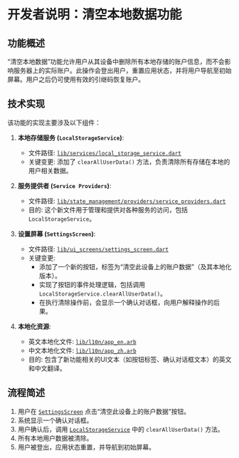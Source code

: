 # 开发者说明：清空本地数据功能

## 功能概述

“清空本地数据”功能允许用户从其设备中删除所有本地存储的账户信息，而不会影响服务器上的实际账户。此操作会登出用户，重置应用状态，并将用户导航至初始屏幕。用户之后仍可使用有效的引继码恢复账户。

## 技术实现

该功能的实现主要涉及以下组件：

1.  **本地存储服务 (`LocalStorageService`)**:
    *   文件路径: [`lib/services/local_storage_service.dart`](lib/services/local_storage_service.dart:1)
    *   关键变更: 添加了 `clearAllUserData()` 方法，负责清除所有存储在本地的用户相关数据。

2.  **服务提供者 (`Service Providers`)**:
    *   文件路径: [`lib/state_management/providers/service_providers.dart`](lib/state_management/providers/service_providers.dart:1)
    *   目的: 这个新文件用于管理和提供对各种服务的访问，包括 `LocalStorageService`。

3.  **设置屏幕 (`SettingsScreen`)**:
    *   文件路径: [`lib/ui_screens/settings_screen.dart`](lib/ui_screens/settings_screen.dart:1)
    *   关键变更:
        *   添加了一个新的按钮，标签为“清空此设备上的账户数据”（及其本地化版本）。
        *   实现了按钮的事件处理逻辑，包括调用 `LocalStorageService.clearAllUserData()`。
        *   在执行清除操作前，会显示一个确认对话框，向用户解释操作的后果。

4.  **本地化资源**:
    *   英文本地化文件: [`lib/l10n/app_en.arb`](lib/l10n/app_en.arb:1)
    *   中文本地化文件: [`lib/l10n/app_zh.arb`](lib/l10n/app_zh.arb:1)
    *   目的: 包含了新功能相关的UI文本（如按钮标签、确认对话框文本）的英文和中文翻译。

## 流程简述

1.  用户在 [`SettingsScreen`](lib/ui_screens/settings_screen.dart:1) 点击“清空此设备上的账户数据”按钮。
2.  系统显示一个确认对话框。
3.  用户确认后，调用 [`LocalStorageService`](lib/services/local_storage_service.dart:1) 中的 `clearAllUserData()` 方法。
4.  所有本地用户数据被清除。
5.  用户被登出，应用状态重置，并导航到初始屏幕。